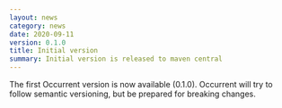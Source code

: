 ```yaml
---
layout: news
category: news
date: 2020-09-11
version: 0.1.0
title: Initial version 
summary: Initial version is released to maven central
---
```


The first Occurrent version is now available (0.1.0).
Occurrent will try to follow semantic versioning, but be prepared for breaking changes.
